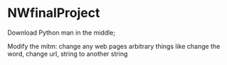 # NWfinalProject
Download Python man in the middle;

Modify the mitm: change any web pages arbitrary things like
change the word, change url, string to another string
